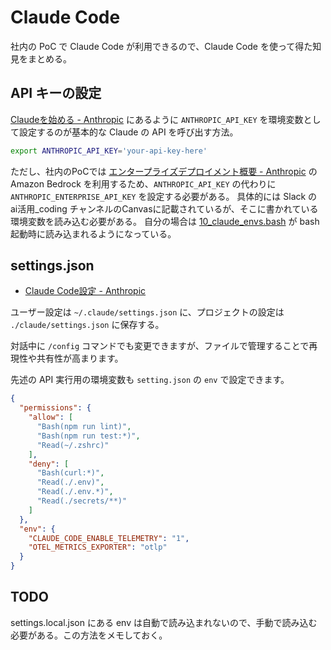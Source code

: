 # Claude Code

社内の PoC で Claude Code が利用できるので、Claude Code を使って得た知見をまとめる。

## API キーの設定

[Claudeを始める - Anthropic](https://docs.anthropic.com/ja/docs/get-started) にあるように `ANTHROPIC_API_KEY` を環境変数として設定するのが基本的な Claude の API を呼び出す方法。

```bash
export ANTHROPIC_API_KEY='your-api-key-here'
```

ただし、社内のPoCでは [エンタープライズデプロイメント概要 - Anthropic](https://docs.anthropic.com/ja/docs/claude-code/third-party-integrations) の Amazon Bedrock を利用するため、`ANTHROPIC_API_KEY` の代わりに `ANTHROPIC_ENTERPRISE_API_KEY` を設定する必要がある。
具体的には Slack の ai活用_coding チャンネルのCanvasに記載されているが、そこに書かれている環境変数を読み込む必要がある。
自分の場合は [10_claude_envs.bash](../../../bash/private/10_claude_envs.bash) が bash 起動時に読み込まれるようになっている。

## settings.json

- [Claude Code設定 - Anthropic](https://docs.anthropic.com/ja/docs/claude-code/settings)

ユーザー設定は `~/.claude/settings.json` に、プロジェクトの設定は `./claude/settings.json` に保存する。

対話中に `/config` コマンドでも変更できますが、ファイルで管理することで再現性や共有性が高まります。

先述の API 実行用の環境変数も `setting.json` の `env` で設定できます。

```json
{
  "permissions": {
    "allow": [
      "Bash(npm run lint)",
      "Bash(npm run test:*)",
      "Read(~/.zshrc)"
    ],
    "deny": [
      "Bash(curl:*)",
      "Read(./.env)",
      "Read(./.env.*)",
      "Read(./secrets/**)"
    ]
  },
  "env": {
    "CLAUDE_CODE_ENABLE_TELEMETRY": "1",
    "OTEL_METRICS_EXPORTER": "otlp"
  }
}
```

## TODO

settings.local.json にある env は自動で読み込まれないので、手動で読み込む必要がある。この方法をメモしておく。
